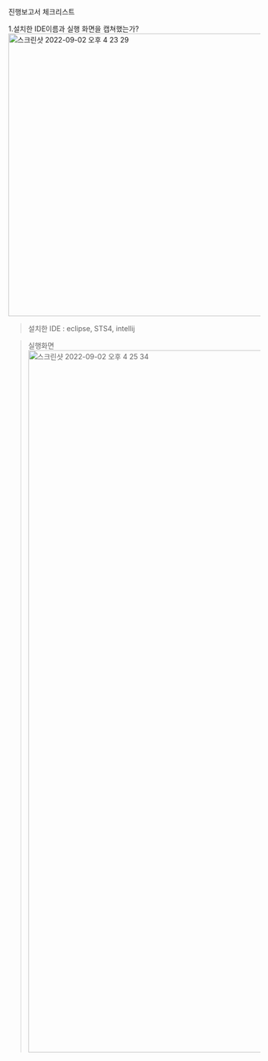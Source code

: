 진행보고서 체크리스트

1.설치한 IDE이름과 실행 화면을 캡쳐했는가?
<img width="564" alt="스크린샷 2022-09-02 오후 4 23 29" src="https://user-images.githubusercontent.com/103713510/188081809-bb114cdb-3a3e-4318-ba82-5718964605b2.png"> <br>

> 설치한 IDE : eclipse, STS4, intellij <br>

> 실행화면 <br>
<img width="1401" alt="스크린샷 2022-09-02 오후 4 25 34" src="https://user-images.githubusercontent.com/103713510/188082104-be9b4d9f-1ea3-4623-9122-38c3f1e3e0f3.png"> <br>
